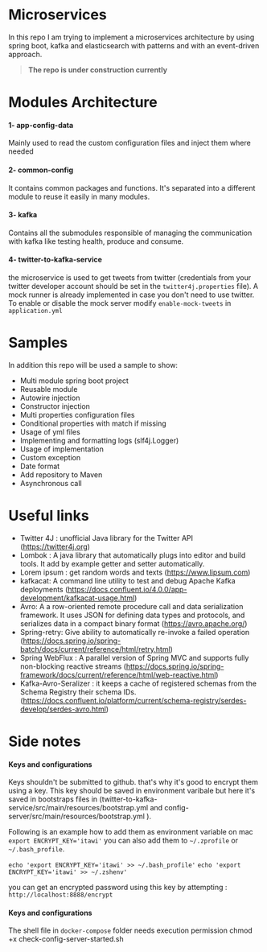 # Microservices

In this repo I am trying to implement a microservices architecture by using spring boot, kafka and elasticsearch with patterns and with an event-driven approach.


> **The repo is under construction currently** 

Modules Architecture 
=============
#### **1- app-config-data**
Mainly used to read the custom configuration files and inject them where needed

#### **2- common-config**
It contains common packages and functions. It's separated into a different module to reuse it easily in many modules. 

#### **3- kafka**
Contains all the submodules responsible of managing the communication with kafka like testing health, produce and consume.

#### **4- twitter-to-kafka-service**
the microservice is used to get tweets from twitter (credentials from your twitter developer account should be set in the `twitter4j.properties` file). 
A mock runner is already implemented in case you don't need to use twitter. 
To enable or disable the mock server modify `enable-mock-tweets` in `application.yml`



Samples
=============

In addition this repo will be used a sample to show:
- Multi module spring boot project
- Reusable module 
- Autowire injection 
- Constructor injection 
- Multi properties configuration files
- Conditional properties with match if missing
- Usage of yml files
- Implementing and formatting logs (slf4j.Logger)
- Usage of implementation 
- Custom exception
- Date format
- Add repository to Maven
- Asynchronous call


Useful links
=============

- Twitter 4J : unofficial Java library for the Twitter API (https://twitter4j.org)
- Lombok : A java library that automatically plugs into editor and build tools. It add by example getter and setter automatically.
- Lorem ipsum : get random words and texts (https://www.lipsum.com)
- kafkacat: A command line utility to test and debug Apache Kafka deployments (https://docs.confluent.io/4.0.0/app-development/kafkacat-usage.html)
- Avro: A a row-oriented remote procedure call and data serialization framework. It uses JSON for defining data types and protocols, and serializes data in a compact binary format (https://avro.apache.org/)
- Spring-retry: Give ability to automatically re-invoke a failed operation (https://docs.spring.io/spring-batch/docs/current/reference/html/retry.html)
- Spring WebFlux : A parallel version of Spring MVC and supports fully non-blocking reactive streams (https://docs.spring.io/spring-framework/docs/current/reference/html/web-reactive.html)
- Kafka-Avro-Seralizer : it keeps a cache of registered schemas from the Schema Registry their schema IDs. (https://docs.confluent.io/platform/current/schema-registry/serdes-develop/serdes-avro.html)


Side notes
=============
#### **Keys and configurations**

Keys shouldn't be submitted to github. that's why it's good to encrypt them using a key. This key should be saved in environment varibale but here it's saved in bootstraps files in (twitter-to-kafka-service/src/main/resources/bootstrap.yml and config-server/src/main/resources/bootstrap.yml ).

Following is an example how to add them as environment variable on mac
`export ENCRYPT_KEY='itawi'` you can also add them to `~/.zprofile` or `~/.bash_profile`. 

`echo 'export ENCRYPT_KEY='itawi' >> ~/.bash_profile'`
`echo 'export ENCRYPT_KEY='itawi' >> ~/.zshenv'`

you can get an encrypted password using this key by attempting : `http://localhost:8888/encrypt` 

#### **Keys and configurations**
The shell file in `docker-compose` folder needs execution permission
chmod +x check-config-server-started.sh